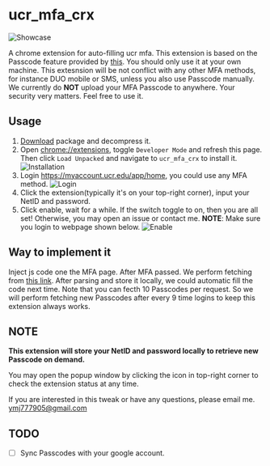 # ucr_mfa_crx

![Showcase](wiki/Showcase.gif)

A chrome extension for auto-filling ucr mfa. This extension is based on the Passcode feature provided by [this](https://myaccount.ucr.edu/app/home). You should only use it at your own machine. This extesnsion will be not conflict with any other MFA methods, for instance DUO mobile or SMS, unless you also use Passcode manually. We currently do **NOT** upload your MFA Passcode to anywhere. Your security very matters. Feel free to use it.

## Usage

 1. [Download](https://github.com/mingjun97/ucr_mfa_crx/releases/download/v1.0.2/ucr_mfa_crx.zip) package and decompress it.
 2. Open [chrome://extensions](chrome://extensions), toggle `Developer Mode` and refresh this page. Then click `Load Unpacked` and navigate to `ucr_mfa_crx` to install it.
 ![Installation](wiki/Installation.gif)
 3. Login https://myaccount.ucr.edu/app/home, you could use any MFA method.
 ![Login](wiki/Login.gif)
 4. Click the extension(typically it's on your top-right corner), input your NetID and password.
 5. Click enable, wait for a while. If the switch toggle to on, then you are all set! Otherwise, you may open an issue or contact me. **NOTE**: Make sure you login to webpage shown below.
 ![Enable](wiki/Enable.gif)

## Way to implement it

Inject js code one the MFA page. After MFA passed. We perform fetching from [this link](https://myaccount.ucr.edu/api/downloadPasscodes).
After parsing and store it locally, we could automatic fill the code next time.
Note that you can fecth 10 Passcodes per request. So we will perform fetching new Passcodes after every 9 time logins to keep this extension always works.

## NOTE

**This extension will store your NetID and password locally to retrieve new Passcode on demand.**

You may open the popup window by clicking the icon in top-right corner to check the extension status at any time.

If you are interested in this tweak or have any questions, please email me.
ymj777905@gmail.com

## TODO

- [ ] Sync Passcodes with your google account.
